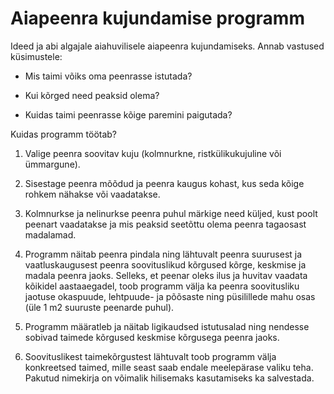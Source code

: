 # Aiapeenra kujundamise programm

Ideed ja abi algajale aiahuvilisele aiapeenra kujundamiseks. Annab vastused küsimustele:

- Mis taimi võiks oma peenrasse istutada?

- Kui kõrged need peaksid olema?

- Kuidas taimi peenrasse kõige paremini paigutada?

Kuidas programm töötab?

1. Valige peenra soovitav kuju (kolmnurkne, ristkülikukujuline või ümmargune).

2. Sisestage peenra mõõdud ja peenra kaugus kohast, kus seda kõige rohkem nähakse või vaadatakse.

3. Kolmnurkse ja nelinurkse peenra puhul märkige need küljed, kust poolt peenart vaadatakse ja mis peaksid seetõttu olema peenra tagaosast madalamad.

4. Programm näitab peenra pindala ning lähtuvalt peenra suurusest ja vaatluskaugusest peenra soovituslikud kõrgused kõrge, keskmise ja madala peenra jaoks. Selleks, et peenar oleks ilus ja huvitav vaadata kõikidel aastaaegadel, toob programm välja ka peenra soovitusliku jaotuse okaspuude, lehtpuude- ja põõsaste ning püsilillede mahu osas (üle 1 m2 suuruste peenarde puhul).

5. Programm määratleb ja näitab ligikaudsed istutusalad ning nendesse sobivad taimede kõrgused keskmise kõrgusega peenra jaoks.

6. Soovituslikest taimekõrgustest lähtuvalt toob programm välja konkreetsed taimed, mille seast saab endale meelepärase valiku teha. Pakutud nimekirja on võimalik hilisemaks kasutamiseks ka salvestada.
